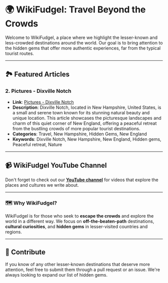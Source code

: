 # 🌍 **WikiFudgel: Travel Beyond the Crowds**

Welcome to WikiFudgel, a place where we highlight the lesser-known and less-crowded destinations around the world. Our goal is to bring attention to the hidden gems that offer more authentic experiences, far from the typical tourist routes.

---

## 🏞 Featured Articles

### **2. Pictures - Dixville Notch**
- **Link**: [Pictures - Dixville Notch](https://wikifudgel.blogspot.com/2021/06/pictures-dixville-notch.html)
- **Description**: Dixville Notch, located in New Hampshire, United States, is a small and serene town known for its stunning natural beauty and unique location. This article showcases the picturesque landscapes and charm of this quiet corner of New England, offering a peaceful retreat from the bustling crowds of more popular tourist destinations.
- **Categories**: Travel, New Hampshire, Hidden Gems, New England  
- **Keywords**: Dixville Notch, New Hampshire, New England, Hidden gems, Peaceful retreat, Nature

---

## 📹 **WikiFudgel YouTube Channel**
Don't forget to check out our [**YouTube channel**](https://www.youtube.com/@WikiFudgel) for videos that explore the places and cultures we write about.

---

### 🗺 **Why WikiFudgel?**
WikiFudgel is for those who seek to **escape the crowds** and explore the world in a different way. We focus on **off-the-beaten-path** destinations, **cultural curiosities**, and **hidden gems** in lesser-visited countries and regions.

---

## 🔗 **Contribute**
If you know of any other lesser-known destinations that deserve more attention, feel free to submit them through a pull request or an issue. We're always looking to expand our list of hidden gems.

